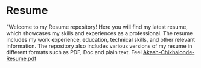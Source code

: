 # Resume
"Welcome to my Resume repository! Here you will find my latest resume, which showcases my skills and experiences as a professional. The resume includes my work experience, education, technical skills, and other relevant information. The repository also includes various versions of my resume in different formats such as PDF, Doc and plain text. Feel
[Akash-Chikhalonde-Resume.pdf]((https://drive.google.com/file/d/1p4sebEV_btQMQUIodNFg904IqhUEgM6p/view?usp=sharing))

